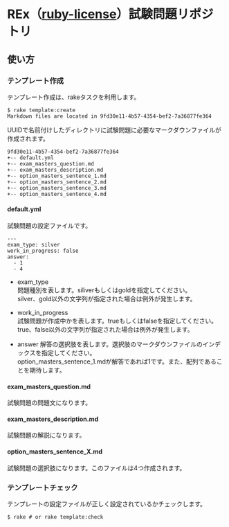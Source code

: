 # REx（[ruby-license](https://github.com/libertyfish-co/ruby-license)）試験問題リポジトリ

## 使い方

### テンプレート作成

テンプレート作成は、rakeタスクを利用します。  

```
$ rake template:create
Markdown files are located in 9fd30e11-4b57-4354-bef2-7a36877fe364
```
UUIDで名前付けしたディレクトリに試験問題に必要なマークダウンファイルが作成されます。

```
9fd30e11-4b57-4354-bef2-7a36877fe364
+-- default.yml
+-- exam_masters_question.md
+-- exam_masters_description.md
+-- option_masters_sentence_1.md
+-- option_masters_sentence_2.md
+-- option_masters_sentence_3.md
+-- option_masters_sentence_4.md
```

#### default.yml

試験問題の設定ファイルです。

```
---
exam_type: silver
work_in_progress: false
answer:
  - 1
  - 4
```

- exam_type  
問題種別を表します。siliverもしくはgoldを指定してください。  
silver、gold以外の文字列が指定された場合は例外が発生します。

- work_in_progress  
試験問題が作成中かを表します。trueもしくはfalseを指定してください。  
true、false以外の文字列が指定された場合は例外が発生します。

- answer
解答の選択肢を表します。選択肢のマークダウンファイルのインデックスを指定してください。  
option_masters_sentence_1.mdが解答であれば1です。また、配列であることを期待します。

#### exam_masters_question.md

試験問題の問題文になります。

#### exam_masters_description.md

試験問題の解説になります。

#### option_masters_sentence_X.md

試験問題の選択肢になります。このファイルは4つ作成されます。

### テンプレートチェック

テンプレートの設定ファイルが正しく設定されているかチェックします。

```
$ rake # or rake template:check
```
